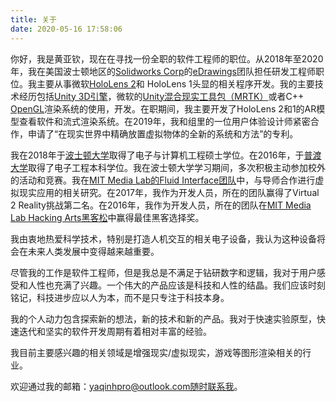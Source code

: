 ```yaml
---
title: 关于
date: 2020-05-16 17:58:06
---
```


你好，我是黄亚钦，现在在寻找一份全职的软件工程师的职位。从2018年至2020年，我在美国波士顿地区的[Solidworks Corp](https://www.solidworks.com/)的[eDrawings](https://www.edrawingsviewer.com/)团队担任研发工程师职位。我主要从事微软[HoloLens 2](https://www.microsoft.com/zh-cn/hololens/)和 HoloLens 1头显的相关程序开发。我的主要技术经历包括[Unity 3D引擎](https://unity.com/)，微软的[Unity混合现实工具包（MRTK）](https://github.com/Microsoft/MixedRealityToolkit-Unity)或者C++ [OpenGL](https://www.opengl.org/)渲染系统的使用，开发。在职期间，我主要开发了HoloLens 2和1的AR模型查看软件和流式渲染系统。在2019年，我和组里的一位用户体验设计师紧密合作，申请了“在现实世界中精确放置虚拟物体的全新的系统和方法”的专利。

我在2018年于[波士顿大学](http://www.bu.edu/)取得了电子与计算机工程硕士学位。在2016年，于[普渡大学](https://www.purdue.edu/)取得了电子工程本科学位。我在波士顿大学学习期间，多次积极主动参加校外的活动和竞赛。我在[MIT Media Lab的Fluid Interface团队](https://www.media.mit.edu/groups/fluid-interfaces/overview/)中，与导师合作进行虚拟现实应用的相关研究。在2017年，我作为开发人员，所在的团队赢得了Virtual 2 Reality挑战第二名。在2016年，我作为开发人员，所在的团队在[MIT Media Lab Hacking Arts黑客松](http://mithackingarts.com/)中赢得最佳黑客选择奖。

我由衷地热爱科学技术，特别是打造人机交互的相关电子设备，我认为这种设备将会在未来人类发展中变得越来越重要。

尽管我的工作是软件工程师，但是我总是不满足于钻研数字和逻辑，我对于用户感受和人性也充满了兴趣。一个伟大的产品应该是科技和人性的结晶。我们应该时刻铭记，科技进步应以人为本，而不是只专注于科技本身。

我的个人动力包含探索新的想法，新的技术和新的产品。我对于快速实验原型，快速迭代和坚实的软件开发周期有着相对丰富的经验。

我目前主要感兴趣的相关领域是增强现实/虚拟现实，游戏等图形渲染相关的行业。

欢迎通过我的邮箱：yaqinhpro@outlook.com随时联系我。
